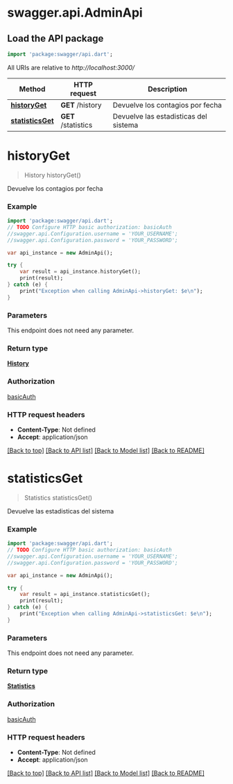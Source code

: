 # swagger.api.AdminApi

## Load the API package
```dart
import 'package:swagger/api.dart';
```

All URIs are relative to *http://localhost:3000/*

Method | HTTP request | Description
------------- | ------------- | -------------
[**historyGet**](AdminApi.md#historyGet) | **GET** /history | Devuelve los contagios por fecha
[**statisticsGet**](AdminApi.md#statisticsGet) | **GET** /statistics | Devuelve las estadisticas del sistema

# **historyGet**
> History historyGet()

Devuelve los contagios por fecha

### Example
```dart
import 'package:swagger/api.dart';
// TODO Configure HTTP basic authorization: basicAuth
//swagger.api.Configuration.username = 'YOUR_USERNAME';
//swagger.api.Configuration.password = 'YOUR_PASSWORD';

var api_instance = new AdminApi();

try {
    var result = api_instance.historyGet();
    print(result);
} catch (e) {
    print("Exception when calling AdminApi->historyGet: $e\n");
}
```

### Parameters
This endpoint does not need any parameter.

### Return type

[**History**](History.md)

### Authorization

[basicAuth](../README.md#basicAuth)

### HTTP request headers

 - **Content-Type**: Not defined
 - **Accept**: application/json

[[Back to top]](#) [[Back to API list]](../README.md#documentation-for-api-endpoints) [[Back to Model list]](../README.md#documentation-for-models) [[Back to README]](../README.md)

# **statisticsGet**
> Statistics statisticsGet()

Devuelve las estadisticas del sistema

### Example
```dart
import 'package:swagger/api.dart';
// TODO Configure HTTP basic authorization: basicAuth
//swagger.api.Configuration.username = 'YOUR_USERNAME';
//swagger.api.Configuration.password = 'YOUR_PASSWORD';

var api_instance = new AdminApi();

try {
    var result = api_instance.statisticsGet();
    print(result);
} catch (e) {
    print("Exception when calling AdminApi->statisticsGet: $e\n");
}
```

### Parameters
This endpoint does not need any parameter.

### Return type

[**Statistics**](Statistics.md)

### Authorization

[basicAuth](../README.md#basicAuth)

### HTTP request headers

 - **Content-Type**: Not defined
 - **Accept**: application/json

[[Back to top]](#) [[Back to API list]](../README.md#documentation-for-api-endpoints) [[Back to Model list]](../README.md#documentation-for-models) [[Back to README]](../README.md)

